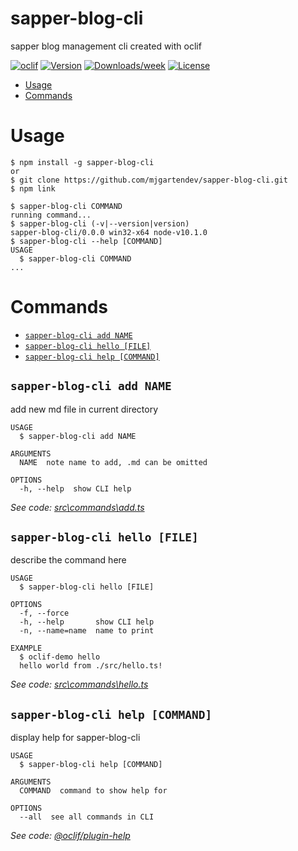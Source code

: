 sapper-blog-cli
==========

sapper blog management cli created with oclif

[![oclif](https://img.shields.io/badge/cli-oclif-brightgreen.svg)](https://oclif.io)
[![Version](https://img.shields.io/npm/v/oclif-demo.svg)](https://npmjs.org/package/oclif-demo)
[![Downloads/week](https://img.shields.io/npm/dw/oclif-demo.svg)](https://npmjs.org/package/oclif-demo)
[![License](https://img.shields.io/npm/l/oclif-demo.svg)](https://github.com/mjgartendev/oclif-demo/blob/master/package.json)

<!-- toc -->
* [Usage](#usage)
* [Commands](#commands)
<!-- tocstop -->
# Usage
<!-- usage -->
```sh-session
$ npm install -g sapper-blog-cli
or
$ git clone https://github.com/mjgartendev/sapper-blog-cli.git
$ npm link

$ sapper-blog-cli COMMAND
running command...
$ sapper-blog-cli (-v|--version|version)
sapper-blog-cli/0.0.0 win32-x64 node-v10.1.0
$ sapper-blog-cli --help [COMMAND]
USAGE
  $ sapper-blog-cli COMMAND
...
```
<!-- usagestop -->
# Commands
<!-- commands -->
* [`sapper-blog-cli add NAME`](#sapper-blog-cli-add-name)
* [`sapper-blog-cli hello [FILE]`](#sapper-blog-cli-hello-file)
* [`sapper-blog-cli help [COMMAND]`](#sapper-blog-cli-help-command)

## `sapper-blog-cli add NAME`

add new md file in current directory

```
USAGE
  $ sapper-blog-cli add NAME

ARGUMENTS
  NAME  note name to add, .md can be omitted

OPTIONS
  -h, --help  show CLI help
```

_See code: [src\commands\add.ts](https://github.com/mjgartendev/sapper-blog-cli/blob/v0.0.0/src\commands\add.ts)_

## `sapper-blog-cli hello [FILE]`

describe the command here

```
USAGE
  $ sapper-blog-cli hello [FILE]

OPTIONS
  -f, --force
  -h, --help       show CLI help
  -n, --name=name  name to print

EXAMPLE
  $ oclif-demo hello
  hello world from ./src/hello.ts!
```

_See code: [src\commands\hello.ts](https://github.com/mjgartendev/sapper-blog-cli/blob/v0.0.0/src\commands\hello.ts)_

## `sapper-blog-cli help [COMMAND]`

display help for sapper-blog-cli

```
USAGE
  $ sapper-blog-cli help [COMMAND]

ARGUMENTS
  COMMAND  command to show help for

OPTIONS
  --all  see all commands in CLI
```

_See code: [@oclif/plugin-help](https://github.com/oclif/plugin-help/blob/v2.2.0/src\commands\help.ts)_
<!-- commandsstop -->
